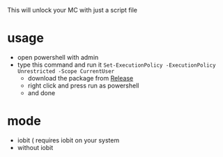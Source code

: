 This will unlock your MC with just a script file

# usage 
- open powershell with admin
- type this command and run it
  ```Set-ExecutionPolicy -ExecutionPolicy Unrestricted -Scope CurrentUser```
  - download the package from [Release](https://github.com/YourManLight/mcUtilityTool/releases/tag/minecraft)
  - right click and press run as powershell
  - and done


# mode
- iobit ( requires iobit on your system
- without  iobit
